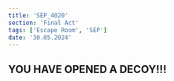 ```yaml
---
title: 'SEP_4020'
section: 'Final Act'
tags: ['Escape Room', 'SEP']
date: '30.05.2024'
---
```


## YOU HAVE OPENED A DECOY!!!
